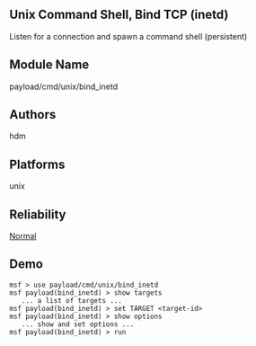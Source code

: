 ## Unix Command Shell, Bind TCP (inetd)

Listen for a connection and spawn a command shell 
(persistent)


## Module Name
payload/cmd/unix/bind_inetd

## Authors
hdm





## Platforms
unix

## Reliability
[Normal](https://github.com/rapid7/metasploit-framework/wiki/Exploit-Ranking)

## Demo

```
msf > use payload/cmd/unix/bind_inetd
msf payload(bind_inetd) > show targets
   ... a list of targets ...
msf payload(bind_inetd) > set TARGET <target-id>
msf payload(bind_inetd) > show options
   ... show and set options ...
msf payload(bind_inetd) > run
```
    
    